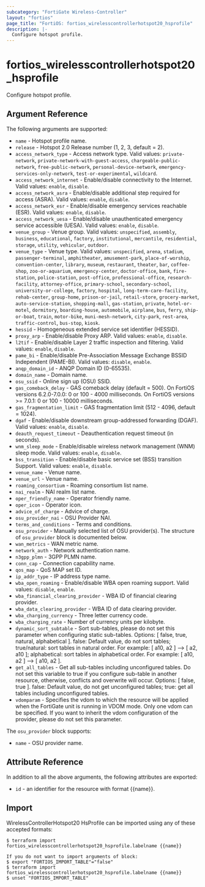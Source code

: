 ```yaml
---
subcategory: "FortiGate Wireless-Controller"
layout: "fortios"
page_title: "FortiOS: fortios_wirelesscontrollerhotspot20_hsprofile"
description: |-
  Configure hotspot profile.
---
```


# fortios_wirelesscontrollerhotspot20_hsprofile
Configure hotspot profile.

## Argument Reference

The following arguments are supported:

* `name` - Hotspot profile name.
* `release` - Hotspot 2.0 Release number (1, 2, 3, default = 2).
* `access_network_type` - Access network type. Valid values: `private-network`, `private-network-with-guest-access`, `chargeable-public-network`, `free-public-network`, `personal-device-network`, `emergency-services-only-network`, `test-or-experimental`, `wildcard`.
* `access_network_internet` - Enable/disable connectivity to the Internet. Valid values: `enable`, `disable`.
* `access_network_asra` - Enable/disable additional step required for access (ASRA). Valid values: `enable`, `disable`.
* `access_network_esr` - Enable/disable emergency services reachable (ESR). Valid values: `enable`, `disable`.
* `access_network_uesa` - Enable/disable unauthenticated emergency service accessible (UESA). Valid values: `enable`, `disable`.
* `venue_group` - Venue group. Valid values: `unspecified`, `assembly`, `business`, `educational`, `factory`, `institutional`, `mercantile`, `residential`, `storage`, `utility`, `vehicular`, `outdoor`.
* `venue_type` - Venue type. Valid values: `unspecified`, `arena`, `stadium`, `passenger-terminal`, `amphitheater`, `amusement-park`, `place-of-worship`, `convention-center`, `library`, `museum`, `restaurant`, `theater`, `bar`, `coffee-shop`, `zoo-or-aquarium`, `emergency-center`, `doctor-office`, `bank`, `fire-station`, `police-station`, `post-office`, `professional-office`, `research-facility`, `attorney-office`, `primary-school`, `secondary-school`, `university-or-college`, `factory`, `hospital`, `long-term-care-facility`, `rehab-center`, `group-home`, `prison-or-jail`, `retail-store`, `grocery-market`, `auto-service-station`, `shopping-mall`, `gas-station`, `private`, `hotel-or-motel`, `dormitory`, `boarding-house`, `automobile`, `airplane`, `bus`, `ferry`, `ship-or-boat`, `train`, `motor-bike`, `muni-mesh-network`, `city-park`, `rest-area`, `traffic-control`, `bus-stop`, `kiosk`.
* `hessid` - Homogeneous extended service set identifier (HESSID).
* `proxy_arp` - Enable/disable Proxy ARP. Valid values: `enable`, `disable`.
* `l2tif` - Enable/disable Layer 2 traffic inspection and filtering. Valid values: `enable`, `disable`.
* `pame_bi` - Enable/disable Pre-Association Message Exchange BSSID Independent (PAME-BI). Valid values: `disable`, `enable`.
* `anqp_domain_id` - ANQP Domain ID (0-65535).
* `domain_name` - Domain name.
* `osu_ssid` - Online sign up (OSU) SSID.
* `gas_comeback_delay` - GAS comeback delay (default = 500). On FortiOS versions 6.2.0-7.0.0: 0 or 100 - 4000 milliseconds. On FortiOS versions >= 7.0.1: 0 or 100 - 10000 milliseconds.
* `gas_fragmentation_limit` - GAS fragmentation limit (512 - 4096, default = 1024).
* `dgaf` - Enable/disable downstream group-addressed forwarding (DGAF). Valid values: `enable`, `disable`.
* `deauth_request_timeout` - Deauthentication request timeout (in seconds).
* `wnm_sleep_mode` - Enable/disable wireless network management (WNM) sleep mode. Valid values: `enable`, `disable`.
* `bss_transition` - Enable/disable basic service set (BSS) transition Support. Valid values: `enable`, `disable`.
* `venue_name` - Venue name.
* `venue_url` - Venue name.
* `roaming_consortium` - Roaming consortium list name.
* `nai_realm` - NAI realm list name.
* `oper_friendly_name` - Operator friendly name.
* `oper_icon` - Operator icon.
* `advice_of_charge` - Advice of charge.
* `osu_provider_nai` - OSU Provider NAI.
* `terms_and_conditions` - Terms and conditions.
* `osu_provider` - Manually selected list of OSU provider(s). The structure of `osu_provider` block is documented below.
* `wan_metrics` - WAN metric name.
* `network_auth` - Network authentication name.
* `n3gpp_plmn` - 3GPP PLMN name.
* `conn_cap` - Connection capability name.
* `qos_map` - QoS MAP set ID.
* `ip_addr_type` - IP address type name.
* `wba_open_roaming` - Enable/disable WBA open roaming support. Valid values: `disable`, `enable`.
* `wba_financial_clearing_provider` - WBA ID of financial clearing provider.
* `wba_data_clearing_provider` - WBA ID of data clearing provider.
* `wba_charging_currency` - Three letter currency code.
* `wba_charging_rate` - Number of currency units per kilobyte.
* `dynamic_sort_subtable` - Sort sub-tables, please do not set this parameter when configuring static sub-tables. Options: [ false, true, natural, alphabetical ]. false: Default value, do not sort tables; true/natural: sort tables in natural order. For example: [ a10, a2 ] --> [ a2, a10 ]; alphabetical: sort tables in alphabetical order. For example: [ a10, a2 ] --> [ a10, a2 ].
* `get_all_tables` - Get all sub-tables including unconfigured tables. Do not set this variable to true if you configure sub-table in another resource, otherwise, conflicts and overwrite will occur. Options: [ false, true ]. false: Default value, do not get unconfigured tables; true: get all tables including unconfigured tables. 
* `vdomparam` - Specifies the vdom to which the resource will be applied when the FortiGate unit is running in VDOM mode. Only one vdom can be specified. If you want to inherit the vdom configuration of the provider, please do not set this parameter.

The `osu_provider` block supports:

* `name` - OSU provider name.


## Attribute Reference

In addition to all the above arguments, the following attributes are exported:
* `id` - an identifier for the resource with format {{name}}.

## Import

WirelessControllerHotspot20 HsProfile can be imported using any of these accepted formats:
```
$ terraform import fortios_wirelesscontrollerhotspot20_hsprofile.labelname {{name}}

If you do not want to import arguments of block:
$ export "FORTIOS_IMPORT_TABLE"="false"
$ terraform import fortios_wirelesscontrollerhotspot20_hsprofile.labelname {{name}}
$ unset "FORTIOS_IMPORT_TABLE"
```

